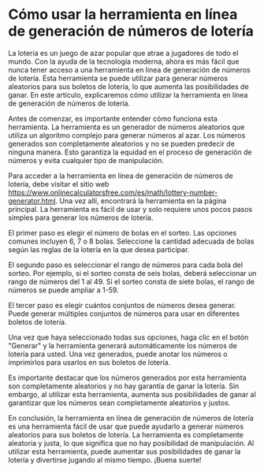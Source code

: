Cómo usar la herramienta en línea de generación de números de lotería
=====================================================================

La lotería es un juego de azar popular que atrae a jugadores de todo el mundo. Con la ayuda de la tecnología moderna, ahora es más fácil que nunca tener acceso a una herramienta en línea de generación de números de lotería. Esta herramienta se puede utilizar para generar números aleatorios para sus boletos de lotería, lo que aumenta las posibilidades de ganar. En este artículo, explicaremos cómo utilizar la herramienta en línea de generación de números de lotería.

Antes de comenzar, es importante entender cómo funciona esta herramienta. La herramienta es un generador de números aleatorios que utiliza un algoritmo complejo para generar números al azar. Los números generados son completamente aleatorios y no se pueden predecir de ninguna manera. Esto garantiza la equidad en el proceso de generación de números y evita cualquier tipo de manipulación.

Para acceder a la herramienta en línea de generación de números de lotería, debe visitar el sitio web <https://www.onlinecalculatorsfree.com/es/math/lottery-number-generator.html>. Una vez allí, encontrará la herramienta en la página principal. La herramienta es fácil de usar y solo requiere unos pocos pasos simples para generar los números de lotería.

El primer paso es elegir el número de bolas en el sorteo. Las opciones comunes incluyen 6, 7 o 8 bolas. Seleccione la cantidad adecuada de bolas según las reglas de la lotería en la que desea participar.

El segundo paso es seleccionar el rango de números para cada bola del sorteo. Por ejemplo, si el sorteo consta de seis bolas, deberá seleccionar un rango de números del 1 al 49. Si el sorteo consta de siete bolas, el rango de números se puede ampliar a 1-59.

El tercer paso es elegir cuántos conjuntos de números desea generar. Puede generar múltiples conjuntos de números para usar en diferentes boletos de lotería.

Una vez que haya seleccionado todas sus opciones, haga clic en el botón "Generar" y la herramienta generará automáticamente los números de lotería para usted. Una vez generados, puede anotar los números o imprimirlos para usarlos en sus boletos de lotería.

Es importante destacar que los números generados por esta herramienta son completamente aleatorios y no hay garantía de ganar la lotería. Sin embargo, al utilizar esta herramienta, aumenta sus posibilidades de ganar al garantizar que los números sean completamente aleatorios y justos.

En conclusión, la herramienta en línea de generación de números de lotería es una herramienta fácil de usar que puede ayudarlo a generar números aleatorios para sus boletos de lotería. La herramienta es completamente aleatoria y justa, lo que significa que no hay posibilidad de manipulación. Al utilizar esta herramienta, puede aumentar sus posibilidades de ganar la lotería y divertirse jugando al mismo tiempo. ¡Buena suerte!